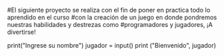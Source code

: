 #El siguiente proyecto se realiza con el fin de poner en practica todo lo aprendido en el curso
#con la creación de un juego en donde pondremos nuestras habilidades y destrezas como 
#programadores y jugadores, ¡A divertirse!

print("Ingrese su nombre")
jugador = input()
print ("Bienvenido", jugador)
